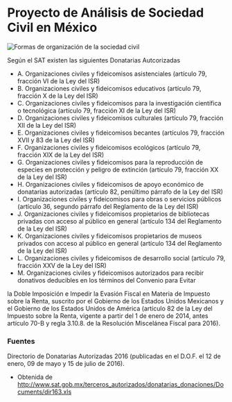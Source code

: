 # Proyecto de Análisis de Sociedad Civil en México

![Formas de organización de la sociedad civil](../img/formas_asc.png)


Según el SAT existen las siguientes Donatarias Autcorizadas
- A. Organizaciones civiles y fideicomisos asistenciales (artículo 79, fracción VI de la Ley del ISR)
- B. Organizaciones civiles y fideicomisos educativos (artículo 79, fracción X de la Ley del ISR)
- C. Organizaciones civiles y fideicomisos para la investigación científica o tecnológica (artículo 79, fracción XI de la Ley del ISR)
- D. Organizaciones civiles y fideicomisos culturales (artículo 79, fracción XII de la Ley del ISR)
- E. Organizaciones civiles y fideicomisos becantes (artículos 79, fracción XVII y 83 de la Ley del ISR)
- F. Organizaciones civiles y fideicomisos ecológicos (artículo 79, fracción XIX de la Ley del ISR)
- G. Organizaciones civiles y fideicomisos para la reproducción de especies en protección y peligro de extinción (artículo 79, fracción XX de la Ley del ISR)
- H. Organizaciones civiles y fideicomisos de apoyo económico de donatarias autorizadas (artículo 82, penúltimo párrafo de la Ley del ISR)
- I. Organizaciones civiles y fideicomisos para obras o servicios públicos (artículo 36, segundo párrafo del Reglamento de la Ley del ISR)
- J. Organizaciones civiles y fideicomisos propietarios de bibliotecas privadas con acceso al público en general (artículo 134 del Reglamento de la Ley del ISR)
- K. Organizaciones civiles y fideicomisos propietarios de museos privados con acceso al público en general (artículo 134 del Reglamento de la Ley del ISR)
- L. Organizaciones civiles y fideicomisos de desarrollo social (artículo 79, fracción XXV de la Ley del ISR)
- M. Organizaciones civiles y fideicomisos autorizados para recibir donativos deducibles en los términos del Convenio para Evitar

la Doble Imposición e Impedir la Evasión Fiscal en Materia de Impuesto sobre la Renta, suscrito por el Gobierno de los Estados Unidos
Mexicanos y el Gobierno de los Estados Unidos de América  (artículo 82 de la Ley del Impuesto sobre la Renta, vigente a partir del 1
de enero de 2014, antes artículo 70-B y regla 3.10.8. de la Resolución Miscelánea Fiscal para 2016).




### Fuentes
Directorio de Donatarias Autorizadas 2016 (publicadas en el D.O.F. el 12 de enero, 09 de mayo y 15 de julio de 2016).
- Obtenida de http://www.sat.gob.mx/terceros_autorizados/donatarias_donaciones/Documents/dir163.xls


